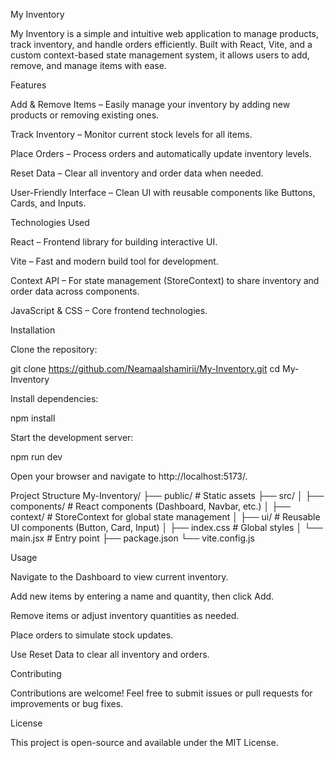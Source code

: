 My Inventory

My Inventory is a simple and intuitive web application to manage products, track inventory, and handle orders efficiently. Built with React, Vite, and a custom context-based state management system, it allows users to add, remove, and manage items with ease.

Features

Add & Remove Items – Easily manage your inventory by adding new products or removing existing ones.

Track Inventory – Monitor current stock levels for all items.

Place Orders – Process orders and automatically update inventory levels.

Reset Data – Clear all inventory and order data when needed.

User-Friendly Interface – Clean UI with reusable components like Buttons, Cards, and Inputs.

Technologies Used

React – Frontend library for building interactive UI.

Vite – Fast and modern build tool for development.

Context API – For state management (StoreContext) to share inventory and order data across components.

JavaScript & CSS – Core frontend technologies.

Installation

Clone the repository:

git clone https://github.com/Neamaalshamirii/My-Inventory.git
cd My-Inventory


Install dependencies:

npm install


Start the development server:

npm run dev


Open your browser and navigate to http://localhost:5173/.

Project Structure
My-Inventory/
├── public/              # Static assets
├── src/
│   ├── components/      # React components (Dashboard, Navbar, etc.)
│   ├── context/         # StoreContext for global state management
│   ├── ui/              # Reusable UI components (Button, Card, Input)
│   ├── index.css        # Global styles
│   └── main.jsx         # Entry point
├── package.json
└── vite.config.js

Usage

Navigate to the Dashboard to view current inventory.

Add new items by entering a name and quantity, then click Add.

Remove items or adjust inventory quantities as needed.

Place orders to simulate stock updates.

Use Reset Data to clear all inventory and orders.

Contributing

Contributions are welcome! Feel free to submit issues or pull requests for improvements or bug fixes.

License

This project is open-source and available under the MIT License.